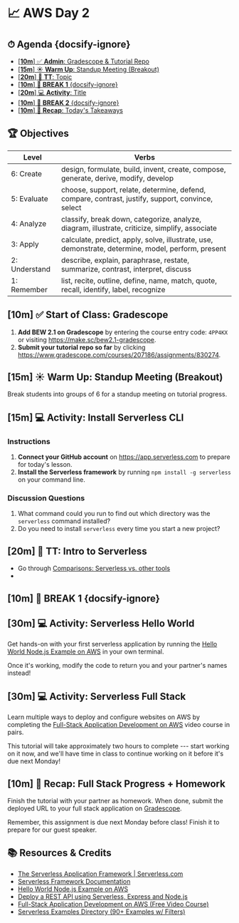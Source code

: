 <!-- Run this slideshow via the following command: reveal-md README.md -w -->
<!-- .slide: data-background="./../Slides/images/header.svg" data-background-repeat="none" data-background-size="40% 40%" data-background-position="center 10%" class="header" -->
# 📈 AWS Day 2

<!-- > -->

<!-- omit in toc -->
## ⏱ Agenda {docsify-ignore}

- [[**10m**] ✅ **Admin**: Gradescope & Tutorial Repo](#10m-%e2%9c%85-admin-gradescope--tutorial-repo)
- [[**15m**] ☀️ **Warm Up**: Standup Meeting (Breakout)](#15m-%e2%98%80%ef%b8%8f-warm-up-standup-meeting-breakout)
- [[**20m**] 💬 **TT**: Topic](#20m-%f0%9f%92%ac-tt-topic)
- [[**10m**] 🌴 **BREAK 1** {docsify-ignore}](#10m-%f0%9f%8c%b4-break-1-docsify-ignore)
- [[**20m**] 💻 **Activity**: Title](#20m-%f0%9f%92%bb-activity-title)
- [[**10m**] 🌴 **BREAK 2** {docsify-ignore}](#10m-%f0%9f%8c%b4-break-2-docsify-ignore)
- [[**10m**] 🔄 **Recap**: Today's Takeaways](#10m-%f0%9f%94%84-recap-todays-takeaways)

<!-- > -->

<!-- omit in toc -->
## 🏆 Objectives

|   Level   | Verbs |
| --------- | ----- |
| 6: Create | design, formulate, build, invent, create, compose, generate, derive, modify, develop |
| 5: Evaluate | choose, support, relate, determine, defend, compare, contrast, justify, support, convince, select |
| 4: Analyze | classify, break down, categorize, analyze, diagram, illustrate, criticize, simplify, associate |
| 3: Apply | calculate, predict, apply, solve, illustrate, use, demonstrate, determine, model, perform, present |
| 2: Understand | describe, explain, paraphrase, restate, summarize, contrast, interpret, discuss |
| 1: Remember | list, recite, outline, define, name, match, quote, recall, identify, label, recognize |

<!-- > -->

## [**10m**] ✅ **Start of Class**: Gradescope

1. **Add BEW 2.1 on Gradescope** by entering the course entry code: `4PP4KX` or visiting <https://make.sc/bew2.1-gradescope>.
1. **Submit your tutorial repo so far** by clicking <https://www.gradescope.com/courses/207186/assignments/830274>.

<!-- > -->

## [**15m**] ☀️ **Warm Up**: Standup Meeting (Breakout)

Break students into groups of 6 for a standup meeting on tutorial progress.

<!-- > -->

## [**15m**] 💻 **Activity**: Install Serverless CLI

### Instructions

1. **Connect your GitHub account** on <https://app.serverless.com> to prepare for today's lesson.
1. **Install the Serverless framework** by running `npm install -g serverless` on your command line.

### Discussion Questions

1. What command could you run to find out which directory was the `serverless` command installed?
1. Do you need to install `serverless` every time you start a new project?

<!-- > -->

## [**20m**] 💬 **TT**: Intro to Serverless

- Go through [Comparisons: Serverless vs. other tools](https://www.serverless.com/learn/comparisons/)
-

<!-- > -->

## [**10m**] 🌴 **BREAK 1** {docsify-ignore}

<!-- > -->

## [**30m**] 💻 **Activity**: Serverless Hello World

Get hands-on with your first serverless application by running the [Hello World Node.js Example on AWS](https://www.serverless.com/framework/docs/providers/aws/examples/hello-world/node/) in your own terminal.

Once it's working, modify the code to return you and your partner's names instead!

<!-- > -->

## [**30m**] 💻 **Activity**: Serverless Full Stack

Learn multiple ways to deploy and configure websites on AWS by completing the [Full-Stack Application Development on AWS](https://www.serverless.com/learn/courses/full-stack-application-development-on-aws) video course in pairs.

This tutorial will take approximately two hours to complete --- start working on it now, and we'll have time in class to continue working on it before it's due next Monday!

<!-- > -->

## [**10m**] 🔄 **Recap**: Full Stack Progress + Homework

Finish the tutorial with your partner as homework. When done, submit the deployed URL to your full stack application on [Gradescope](https://make.sc/bew2.1-gradescope).

Remember, this assignment is due next Monday before class! Finish it to prepare for our guest speaker.

<!-- > -->

<!-- omit in toc -->
## 📚 Resources & Credits

- [The Serverless Application Framework | Serverless.com](https://www.serverless.com/)
- [Serverless Framework Documentation](https://www.serverless.com/framework/docs/)
- [Hello World Node.js Example on AWS](https://www.serverless.com/framework/docs/providers/aws/examples/hello-world/node/)
- [Deploy a REST API using Serverless, Express and Node.js](https://www.serverless.com/blog/serverless-express-rest-api/)
- [Full-Stack Application Development on AWS (Free Video Course)](https://www.serverless.com/learn/courses/full-stack-application-development-on-aws)
- [Serverless Examples Directory (90+ Examples w/ Filters)](https://www.serverless.com/examples/)

